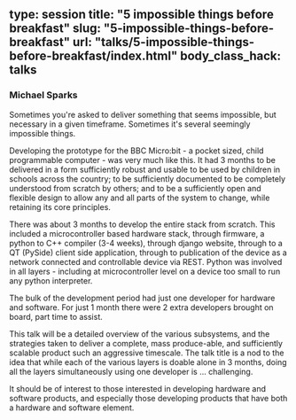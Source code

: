 type: session
title: "5 impossible things before breakfast"
slug: "5-impossible-things-before-breakfast"
url: "talks/5-impossible-things-before-breakfast/index.html"
body_class_hack: talks
---

### Michael Sparks

Sometimes you're asked to deliver something that seems impossible, but
necessary in a given timeframe.  Sometimes it's several seemingly impossible
things.

Developing the prototype for the BBC Micro:bit - a pocket sized, child
programmable computer - was very much like this.  It had 3 months to be
delivered in a form sufficiently robust and usable to be used by children in
schools across the country; to be sufficiently documented to be completely
understood from scratch by others; and to be a sufficiently open and
flexible design to allow any and all parts of the system to change, while
retaining its core principles.

There was about 3 months to develop the entire stack from scratch. This
included a microcontroller based hardware stack, through firmware, a python
to C++ compiler (3-4 weeks), through django website, through to a QT
(PySide) client side application, through to publication of the device as a
network connected and controllable device via REST.  Python was involved in
all layers - including at microcontroller level on a device too small to run
any python interpreter.

The bulk of the development period had just one developer for hardware
and software.  For just 1 month there were 2 extra developers brought on
board, part time to assist.

This talk will be a detailed overview of the various subsystems, and the
strategies taken to deliver a complete, mass produce-able, and sufficiently
scalable product such an aggressive timescale.  The talk title is a nod to
the idea that while each of the various layers is doable alone in 3 months,
doing all the layers simultaneously using one developer is ... challenging.

It should be of interest to those interested in developing hardware and
software products, and especially those developing products that have both a
hardware and software element.
